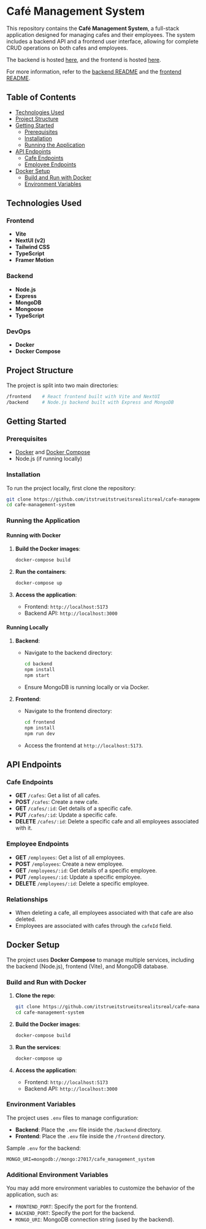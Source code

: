 # Café Management System

This repository contains the **Café Management System**, a full-stack application designed for managing cafes and their employees. The system includes a backend API and a frontend user interface, allowing for complete CRUD operations on both cafes and employees.

The backend is hosted [here](https://cafe-management-system-bv4j.onrender.com), and the frontend is hosted [here]().

For more information, refer to the [backend README](./backend/README.md) and the [frontend README](./frontend/README.md).

## Table of Contents

- [Technologies Used](#technologies-used)
- [Project Structure](#project-structure)
- [Getting Started](#getting-started)
  - [Prerequisites](#prerequisites)
  - [Installation](#installation)
  - [Running the Application](#running-the-application)
- [API Endpoints](#api-endpoints)
  - [Cafe Endpoints](#cafe-endpoints)
  - [Employee Endpoints](#employee-endpoints)
- [Docker Setup](#docker-setup)
  - [Build and Run with Docker](#build-and-run-with-docker)
  - [Environment Variables](#environment-variables)

## Technologies Used

### Frontend

- **Vite**
- **NextUI (v2)**
- **Tailwind CSS**
- **TypeScript**
- **Framer Motion**

### Backend

- **Node.js**
- **Express**
- **MongoDB**
- **Mongoose**
- **TypeScript**

### DevOps

- **Docker**
- **Docker Compose**

## Project Structure

The project is split into two main directories:

```bash
/frontend    # React frontend built with Vite and NextUI
/backend     # Node.js backend built with Express and MongoDB
```

## Getting Started

### Prerequisites

- [Docker](https://docs.docker.com/get-docker/) and [Docker Compose](https://docs.docker.com/compose/install/)
- Node.js (if running locally)

### Installation

To run the project locally, first clone the repository:

```bash
git clone https://github.com/itstrueitstrueitsrealitsreal/cafe-management-system.git
cd cafe-management-system
```

### Running the Application

#### Running with Docker

1. **Build the Docker images**:

   ```bash
   docker-compose build
   ```

2. **Run the containers**:

   ```bash
   docker-compose up
   ```

3. **Access the application**:
   - Frontend: `http://localhost:5173`
   - Backend API: `http://localhost:3000`

#### Running Locally

1. **Backend**:

   - Navigate to the backend directory:

     ```bash
     cd backend
     npm install
     npm start
     ```

   - Ensure MongoDB is running locally or via Docker.

2. **Frontend**:

   - Navigate to the frontend directory:

     ```bash
     cd frontend
     npm install
     npm run dev
     ```

   - Access the frontend at `http://localhost:5173`.

## API Endpoints

### Cafe Endpoints

- **GET** `/cafes`: Get a list of all cafes.
- **POST** `/cafes`: Create a new cafe.
- **GET** `/cafes/:id`: Get details of a specific cafe.
- **PUT** `/cafes/:id`: Update a specific cafe.
- **DELETE** `/cafes/:id`: Delete a specific cafe and all employees associated with it.

### Employee Endpoints

- **GET** `/employees`: Get a list of all employees.
- **POST** `/employees`: Create a new employee.
- **GET** `/employees/:id`: Get details of a specific employee.
- **PUT** `/employees/:id`: Update a specific employee.
- **DELETE** `/employees/:id`: Delete a specific employee.

### Relationships

- When deleting a cafe, all employees associated with that cafe are also deleted.
- Employees are associated with cafes through the `cafeId` field.

## Docker Setup

The project uses **Docker Compose** to manage multiple services, including the backend (Node.js), frontend (Vite), and MongoDB database.

### Build and Run with Docker

1. **Clone the repo**:

   ```bash
   git clone https://github.com/itstrueitstrueitsrealitsreal/cafe-management-system.git
   cd cafe-management-system
   ```

2. **Build the Docker images**:

   ```bash
   docker-compose build
   ```

3. **Run the services**:

   ```bash
   docker-compose up
   ```

4. **Access the application**:
   - Frontend: `http://localhost:5173`
   - Backend API: `http://localhost:3000`

### Environment Variables

The project uses `.env` files to manage configuration:

- **Backend**: Place the `.env` file inside the `/backend` directory.
- **Frontend**: Place the `.env` file inside the `/frontend` directory.

Sample `.env` for the backend:

```env
MONGO_URI=mongodb://mongo:27017/cafe_management_system
```

### Additional Environment Variables

You may add more environment variables to customize the behavior of the application, such as:

- `FRONTEND_PORT`: Specify the port for the frontend.
- `BACKEND_PORT`: Specify the port for the backend.
- `MONGO_URI`: MongoDB connection string (used by the backend).

